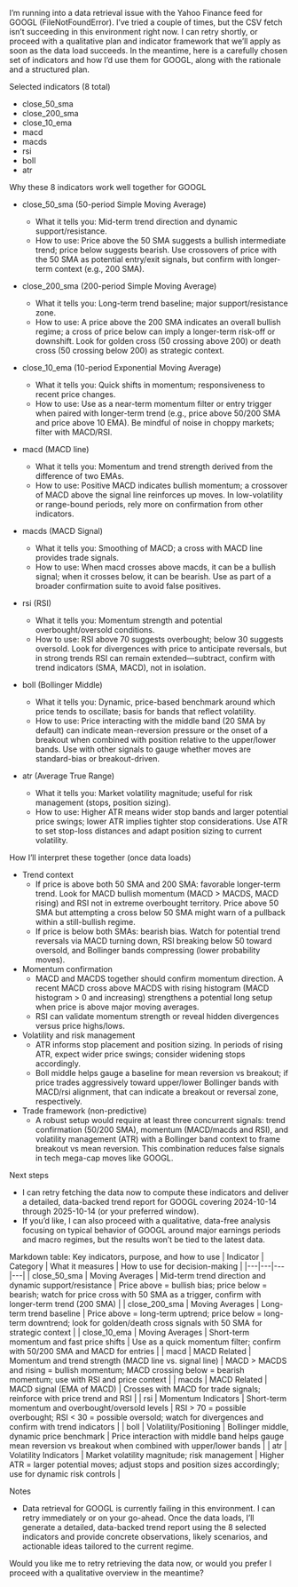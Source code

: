 I’m running into a data retrieval issue with the Yahoo Finance feed for GOOGL (FileNotFoundError). I’ve tried a couple of times, but the CSV fetch isn’t succeeding in this environment right now. I can retry shortly, or proceed with a qualitative plan and indicator framework that we’ll apply as soon as the data load succeeds. In the meantime, here is a carefully chosen set of indicators and how I’d use them for GOOGL, along with the rationale and a structured plan.

Selected indicators (8 total)
- close_50_sma
- close_200_sma
- close_10_ema
- macd
- macds
- rsi
- boll
- atr

Why these 8 indicators work well together for GOOGL
- close_50_sma (50-period Simple Moving Average)
  - What it tells you: Mid-term trend direction and dynamic support/resistance.
  - How to use: Price above the 50 SMA suggests a bullish intermediate trend; price below suggests bearish. Use crossovers of price with the 50 SMA as potential entry/exit signals, but confirm with longer-term context (e.g., 200 SMA).

- close_200_sma (200-period Simple Moving Average)
  - What it tells you: Long-term trend baseline; major support/resistance zone.
  - How to use: A price above the 200 SMA indicates an overall bullish regime; a cross of price below can imply a longer-term risk-off or downshift. Look for golden cross (50 crossing above 200) or death cross (50 crossing below 200) as strategic context.

- close_10_ema (10-period Exponential Moving Average)
  - What it tells you: Quick shifts in momentum; responsiveness to recent price changes.
  - How to use: Use as a near-term momentum filter or entry trigger when paired with longer-term trend (e.g., price above 50/200 SMA and price above 10 EMA). Be mindful of noise in choppy markets; filter with MACD/RSI.

- macd (MACD line)
  - What it tells you: Momentum and trend strength derived from the difference of two EMAs.
  - How to use: Positive MACD indicates bullish momentum; a crossover of MACD above the signal line reinforces up moves. In low-volatility or range-bound periods, rely more on confirmation from other indicators.

- macds (MACD Signal)
  - What it tells you: Smoothing of MACD; a cross with MACD line provides trade signals.
  - How to use: When macd crosses above macds, it can be a bullish signal; when it crosses below, it can be bearish. Use as part of a broader confirmation suite to avoid false positives.

- rsi (RSI)
  - What it tells you: Momentum strength and potential overbought/oversold conditions.
  - How to use: RSI above 70 suggests overbought; below 30 suggests oversold. Look for divergences with price to anticipate reversals, but in strong trends RSI can remain extended—subtract, confirm with trend indicators (SMA, MACD), not in isolation.

- boll (Bollinger Middle)
  - What it tells you: Dynamic, price-based benchmark around which price tends to oscillate; basis for bands that reflect volatility.
  - How to use: Price interacting with the middle band (20 SMA by default) can indicate mean-reversion pressure or the onset of a breakout when combined with position relative to the upper/lower bands. Use with other signals to gauge whether moves are standard-bias or breakout-driven.

- atr (Average True Range)
  - What it tells you: Market volatility magnitude; useful for risk management (stops, position sizing).
  - How to use: Higher ATR means wider stop bands and larger potential price swings; lower ATR implies tighter stop considerations. Use ATR to set stop-loss distances and adapt position sizing to current volatility.

How I’ll interpret these together (once data loads)
- Trend context
  - If price is above both 50 SMA and 200 SMA: favorable longer-term trend. Look for MACD bullish momentum (MACD > MACDS, MACD rising) and RSI not in extreme overbought territory. Price above 50 SMA but attempting a cross below 50 SMA might warn of a pullback within a still-bullish regime.
  - If price is below both SMAs: bearish bias. Watch for potential trend reversals via MACD turning down, RSI breaking below 50 toward oversold, and Bollinger bands compressing (lower probability moves).
- Momentum confirmation
  - MACD and MACDS together should confirm momentum direction. A recent MACD cross above MACDS with rising histogram (MACD histogram > 0 and increasing) strengthens a potential long setup when price is above major moving averages.
  - RSI can validate momentum strength or reveal hidden divergences versus price highs/lows.
- Volatility and risk management
  - ATR informs stop placement and position sizing. In periods of rising ATR, expect wider price swings; consider widening stops accordingly.
  - Boll middle helps gauge a baseline for mean reversion vs breakout; if price trades aggressively toward upper/lower Bollinger bands with MACD/rsi alignment, that can indicate a breakout or reversal zone, respectively.
- Trade framework (non-predictive)
  - A robust setup would require at least three concurrent signals: trend confirmation (50/200 SMA), momentum (MACD/macds and RSI), and volatility management (ATR) with a Bollinger band context to frame breakout vs mean reversion. This combination reduces false signals in tech mega-cap moves like GOOGL.

Next steps
- I can retry fetching the data now to compute these indicators and deliver a detailed, data-backed trend report for GOOGL covering 2024-10-14 through 2025-10-14 (or your preferred window).
- If you’d like, I can also proceed with a qualitative, data-free analysis focusing on typical behavior of GOOGL around major earnings periods and macro regimes, but the results won’t be tied to the latest data.

Markdown table: Key indicators, purpose, and how to use
| Indicator | Category | What it measures | How to use for decision-making |
|---|---|---|---|
| close_50_sma | Moving Averages | Mid-term trend direction and dynamic support/resistance | Price above = bullish bias; price below = bearish; watch for price cross with 50 SMA as a trigger, confirm with longer-term trend (200 SMA) |
| close_200_sma | Moving Averages | Long-term trend baseline | Price above = long-term uptrend; price below = long-term downtrend; look for golden/death cross signals with 50 SMA for strategic context |
| close_10_ema | Moving Averages | Short-term momentum and fast price shifts | Use as a quick momentum filter; confirm with 50/200 SMA and MACD for entries |
| macd | MACD Related | Momentum and trend strength (MACD line vs. signal line) | MACD > MACDS and rising = bullish momentum; MACD crossing below = bearish momentum; use with RSI and price context |
| macds | MACD Related | MACD signal (EMA of MACD) | Crosses with MACD for trade signals; reinforce with price trend and RSI |
| rsi | Momentum Indicators | Short-term momentum and overbought/oversold levels | RSI > 70 = possible overbought; RSI < 30 = possible oversold; watch for divergences and confirm with trend indicators |
| boll | Volatility/Positioning | Bollinger middle, dynamic price benchmark | Price interaction with middle band helps gauge mean reversion vs breakout when combined with upper/lower bands |
| atr | Volatility Indicators | Market volatility magnitude; risk management | Higher ATR = larger potential moves; adjust stops and position sizes accordingly; use for dynamic risk controls |

Notes
- Data retrieval for GOOGL is currently failing in this environment. I can retry immediately or on your go-ahead. Once the data loads, I’ll generate a detailed, data-backed trend report using the 8 selected indicators and provide concrete observations, likely scenarios, and actionable ideas tailored to the current regime.

Would you like me to retry retrieving the data now, or would you prefer I proceed with a qualitative overview in the meantime?